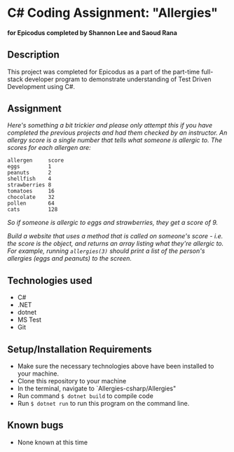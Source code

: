 # C# Coding Assignment: "Allergies"
#### for Epicodus completed by Shannon Lee and Saoud Rana

## Description
This project was completed for Epicodus as a part of the part-time full-stack developer program to demonstrate understanding of Test Driven Development using C#.

## Assignment
_Here's something a bit trickier and please only attempt this if you have completed the previous projects and had them checked by an instructor. An allergy score is a single number that tells what someone is allergic to. The scores for each allergen are:_
```
allergen     score
eggs         1
peanuts      2
shellfish    4
strawberries 8
tomatoes     16
chocolate    32
pollen       64
cats         128
```
_So if someone is allergic to eggs and strawberries, they get a score of 9._

_Build a website that uses a method that is called on someone's score - i.e. the score is the object, and returns an array listing what they're allergic to. For example, running `allergies(3)` should print a list of the person's allergies (eggs and peanuts) to the screen._

## Technologies used
* C#
* .NET
* dotnet
* MS Test
* Git

## Setup/Installation Requirements
* Make sure the necessary technologies above have been installed to your machine.
* Clone this repository to your machine
* In the terminal, navigate to `Allergies-csharp/Allergies"
* Run command `$ dotnet build` to compile code
* Run `$ dotnet run` to run this program on the command line.

## Known bugs
* None known at this time